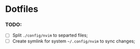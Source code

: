 # Dotfiles

### TODO:

- [ ] Split `./config/nvim` to separted files;
- [ ] Create symlink for system `~/.config/nvim` to sync changes;
